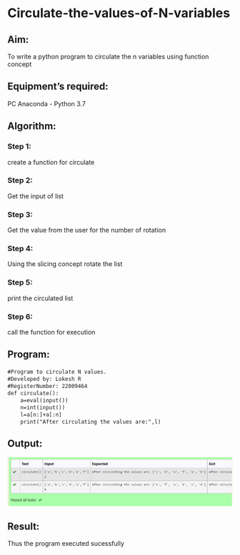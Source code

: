 # Circulate-the-values-of-N-variables
## Aim:
To write a python program to circulate the n variables using function concept
## Equipment’s required:
PC
Anaconda - Python 3.7
## Algorithm: 
### Step 1: 
create a function for circulate
### Step 2: 
Get the input of list
### Step 3: 
Get the value from the user for the number of rotation
### Step 4: 
Using the slicing concept rotate the list
### Step 5: 
print the circulated list
### Step 6: 
call the function for execution

## Program:
```
#Program to circulate N values.
#Developed by: Lokesh R
#RegisterNumber: 22009464
def circulate():
    a=eval(input())
    n=int(input())
    l=a[n:]+a[:n]
    print("After circulating the values are:",l)

```

## Output:
![eig](output.png)

## Result:
Thus the program executed sucessfully
